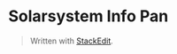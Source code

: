 # Solarsystem Info Pan


> Written with [StackEdit](https://stackedit.io/).
<!--stackedit_data:
eyJoaXN0b3J5IjpbMjA2MjYwOTg2OF19
-->